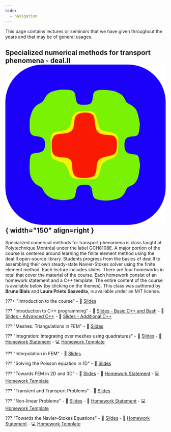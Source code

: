 ```yaml
---
hide:
  - navigation
---
```


This page contains lectures or seminars that we have given throughout the years and that may be of general usages. 

## Specialized numerical methods for transport phenomena - deal.II ![deal.II logo](assets/dealii.png){ width="150" align=right }

Specialized numerical methods for transport phenomena is class taught at Polytechnique Montréal under the label GCH8108E. A major portion of the course is centered around learning the finite element method using the deal.II open-source library. Students progress from the basics of deal.II to assembling their own steady-state Navier-Stokes solver using the finite element method. Each lecture includes slides. There are four homeworks in total that cover the material of the course. Each homework consist of an homework statement and a C++ template. The entire content of the course is available below (by clicking on the themes). This class was authored by **Bruno Blais** and **Laura Prieto Saavedra**, is available under an MIT license.


???+ "Introduction to the course"
    - 📑 [Slides](lectures/GCH8108E/slides/intro.pdf)

??? "Introduction to C++ programming"
    - 📑 [Slides - Basic C++ and Bash](lectures/GCH8108E/slides/cpp_bash.pdf)
    - 📑 [Slides - Advanced C++](lectures/GCH8108E/slides/advanced_cpp.pdf)
    - 📑 [Slides - Additional C++](lectures/GCH8108E/slides/additional_cpp.pdf)

??? "Meshes: Triangulations in FEM"
    - 📑 [Slides](lectures/GCH8108E/slides/triangulation.pdf)

??? "Integration: Integrating over meshes using quadratures"
    - 📑 [Slides](lectures/GCH8108E/slides/integration.pdf)
    - 🧮 [Homework Statement](lectures/GCH8108E/homeworks/hw2.pdf)
    - 💻 [Homework Template](lectures/GCH8108E/homeworks_templates/template_hw2.zip)

??? "Interpolation in FEM"
    - 📑 [Slides](lectures/GCH8108E/slides/interpolation.pdf)

??? "Solving the Poisson equation in 1D"
    - 📑 [Slides](lectures/GCH8108E/slides/fem_poisson_1d.pdf)

??? "Towards FEM in 2D and 3D"
    - 📑 [Slides](lectures/GCH8108E/slides/fem_poisson_higher_dimensions.pdf)
    - 🧮 [Homework Statement](lectures/GCH8108E/homeworks/hw3.pdf)
    - 💻 [Homework Template](lectures/GCH8108E/homeworks_templates/template_hw3.zip)

??? "Transient and Transport Problems"
    - 📑 [Slides](lectures/GCH8108E/slides/fem_transient_transport.pdf)

??? "Non-linear Problems"
    - 📑 [Slides](lectures/GCH8108E/slides/fem_non_linear.pdf)
    - 🧮 [Homework Statement](lectures/GCH8108E/homeworks/hw4.pdf)
    - 💻 [Homework Template](lectures/GCH8108E/homeworks_templates/template_hw4.zip)

??? "Towards the Navier–Stokes Equations"
    - 📑 [Slides](lectures/GCH8108E/slides/fem_navier_stokes.pdf)
    - 🧮 [Homework Statement](lectures/GCH8108E/homeworks/hw5.pdf)
    - 💻 [Homework Template](lectures/GCH8108E/homeworks_templates/template_hw5.zip)


